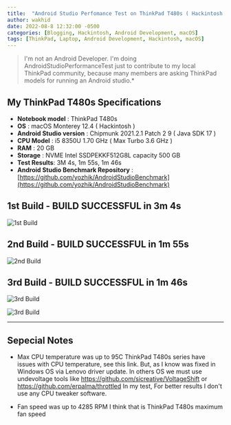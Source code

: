 ```yaml
---
title:  "Android Studio Perfomance Test on ThinkPad T480s ( Hackintosh )"
author: wakhid
date: 2022-08-8 12:32:00 -0500
categories: [Blogging, Hackintosh, Android Development, macOS]
tags: [ThinkPad, Laptop, Android Development, Hackintosh, macOS]
---
```



>I'm not an Android Developer. I'm doing AndroidStudioPerformanceTest just to contribute to my local ThinkPad community, because many members are asking ThinkPad models for running an Android studio.*


## My ThinkPad T480s Specifications

- **Notebook model** : ThinkPad T480s
- **OS** : macOS Monterey 12.4 ( Hackintosh )
- **Android Studio version** : Chipmunk 2021.2.1 Patch 2 9 ( Java SDK 17 )
- **CPU Model** : i5 8350U 1.70 GHz ( Max Turbo 3.6 GHz )
- **RAM** : 20 GB
- **Storage** : NVME Intel SSDPEKKF512G8L capacity 500 GB
- **Test Results**: 3M 4s, 1m 55s, 1m 46s
- **Android Studio Benchmark Repository** : [https://github.com/yozhik/AndroidStudioBenchmark](https://github.com/yozhik/AndroidStudioBenchmark)

## 1st Build - BUILD SUCCESSFUL in 3m 4s
![1st Build](https://storage.wakhid.com/img/wakhidcom_t480s_android_benchmark_1.png)

## 2nd Build - BUILD SUCCESSFUL in 1m 55s
![2nd Build](https://storage.wakhid.com/img/wakhidcom_t480s_android_benchmark_2.png)

## 3rd Build - BUILD SUCCESSFUL in 1m 46s
![3rd Build](https://storage.wakhid.com/img/wakhidcom_t480s_android_benchmark_3.png)

![3rd Build](https://storage.wakhid.com/img/wakhidcom_t480s_android_benchmark_4.png)

---

## Sepecial Notes

- Max CPU temperature was up to 95C
  ThinkPad T480s series have issues with CPU temperature, see this link.
  But, as I know was fixed in Windows OS via Lenovo driver update.
  In others OS we must use undevoltage tools like https://github.com/sicreative/VoltageShift or https://github.com/erpalma/throttled
  In my test, For better results I don't use any CPU tweaker software.

- Fan speed was up to 4285 RPM
  I think that is ThinkPad T480s maximum fan speed